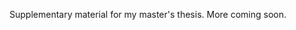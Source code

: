 Supplementary material for my master's thesis. More coming soon.

<!--- Personal note: don't forget to mention the published report and how to cite it --->
